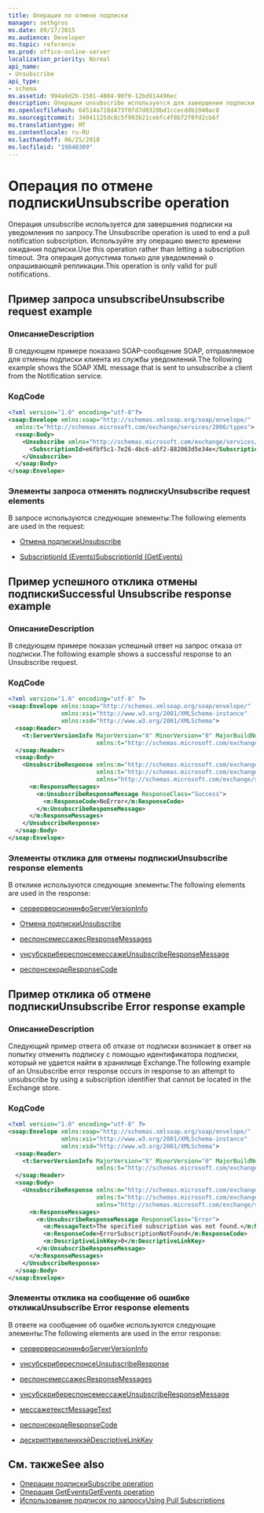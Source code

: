 ```yaml
---
title: Операция по отмене подписки
manager: sethgros
ms.date: 09/17/2015
ms.audience: Developer
ms.topic: reference
ms.prod: office-online-server
localization_priority: Normal
api_name:
- Unsubscribe
api_type:
- schema
ms.assetid: 994a9d2b-1501-4804-90f0-12bd914496ec
description: Операция unsubscribe используется для завершения подписки на уведомления по запросу. Используйте эту операцию вместо времени ожидания подписки. Эта операция допустима только для уведомлений о опрашивающей репликации.
ms.openlocfilehash: 64514a718d473f0fd7d0320bd1ccecddb1940ac8
ms.sourcegitcommit: 34041125dc8c5f993b21cebfc4f8b72f0fd2cb6f
ms.translationtype: MT
ms.contentlocale: ru-RU
ms.lasthandoff: 06/25/2018
ms.locfileid: "19840309"
---
```

# <a name="unsubscribe-operation"></a><span data-ttu-id="40832-105">Операция по отмене подписки</span><span class="sxs-lookup"><span data-stu-id="40832-105">Unsubscribe operation</span></span>

<span data-ttu-id="40832-106">Операция unsubscribe используется для завершения подписки на уведомления по запросу.</span><span class="sxs-lookup"><span data-stu-id="40832-106">The Unsubscribe operation is used to end a pull notification subscription.</span></span> <span data-ttu-id="40832-107">Используйте эту операцию вместо времени ожидания подписки.</span><span class="sxs-lookup"><span data-stu-id="40832-107">Use this operation rather than letting a subscription timeout.</span></span> <span data-ttu-id="40832-108">Эта операция допустима только для уведомлений о опрашивающей репликации.</span><span class="sxs-lookup"><span data-stu-id="40832-108">This operation is only valid for pull notifications.</span></span>
  
## <a name="unsubscribe-request-example"></a><span data-ttu-id="40832-109">Пример запроса unsubscribe</span><span class="sxs-lookup"><span data-stu-id="40832-109">Unsubscribe request example</span></span>

### <a name="description"></a><span data-ttu-id="40832-110">Описание</span><span class="sxs-lookup"><span data-stu-id="40832-110">Description</span></span>

<span data-ttu-id="40832-111">В следующем примере показано SOAP-сообщение SOAP, отправляемое для отмены подписки клиента из службы уведомлений.</span><span class="sxs-lookup"><span data-stu-id="40832-111">The following example shows the SOAP XML message that is sent to unsubscribe a client from the Notification service.</span></span>
  
### <a name="code"></a><span data-ttu-id="40832-112">Код</span><span class="sxs-lookup"><span data-stu-id="40832-112">Code</span></span>

```XML
<?xml version="1.0" encoding="utf-8"?>
<soap:Envelope xmlns:soap="http://schemas.xmlsoap.org/soap/envelope/"
  xmlns:t="http://schemas.microsoft.com/exchange/services/2006/types">
  <soap:Body>
    <Unsubscribe xmlns="http://schemas.microsoft.com/exchange/services/2006/messages">
      <SubscriptionId>e6fbf5c1-7e26-4bc6-a5f2-882063d5e34e</SubscriptionId>  
    </Unsubscribe>
  </soap:Body>
</soap:Envelope>
```

### <a name="unsubscribe-request-elements"></a><span data-ttu-id="40832-113">Элементы запроса отменять подписку</span><span class="sxs-lookup"><span data-stu-id="40832-113">Unsubscribe request elements</span></span>

<span data-ttu-id="40832-114">В запросе используются следующие элементы:</span><span class="sxs-lookup"><span data-stu-id="40832-114">The following elements are used in the request:</span></span>
  
- [<span data-ttu-id="40832-115">Отмена подписки</span><span class="sxs-lookup"><span data-stu-id="40832-115">Unsubscribe</span></span>](unsubscribe.md)
    
- [<span data-ttu-id="40832-116">SubscriptionId (Events)</span><span class="sxs-lookup"><span data-stu-id="40832-116">SubscriptionId (GetEvents)</span></span>](subscriptionid-getevents.md)
    
## <a name="successful-unsubscribe-response-example"></a><span data-ttu-id="40832-117">Пример успешного отклика отмены подписки</span><span class="sxs-lookup"><span data-stu-id="40832-117">Successful Unsubscribe response example</span></span>

### <a name="description"></a><span data-ttu-id="40832-118">Описание</span><span class="sxs-lookup"><span data-stu-id="40832-118">Description</span></span>

<span data-ttu-id="40832-119">В следующем примере показан успешный ответ на запрос отказа от подписки.</span><span class="sxs-lookup"><span data-stu-id="40832-119">The following example shows a successful response to an Unsubscribe request.</span></span>
  
### <a name="code"></a><span data-ttu-id="40832-120">Код</span><span class="sxs-lookup"><span data-stu-id="40832-120">Code</span></span>

```xml
<?xml version="1.0" encoding="utf-8" ?>
<soap:Envelope xmlns:soap="http://schemas.xmlsoap.org/soap/envelope/" 
               xmlns:xsi="http://www.w3.org/2001/XMLSchema-instance" 
               xmlns:xsd="http://www.w3.org/2001/XMLSchema">
  <soap:Header>
    <t:ServerVersionInfo MajorVersion="8" MinorVersion="0" MajorBuildNumber="628" MinorBuildNumber="0" 
                         xmlns:t="http://schemas.microsoft.com/exchange/services/2006/types" />
  </soap:Header>
  <soap:Body>
    <UnsubscribeResponse xmlns:m="http://schemas.microsoft.com/exchange/services/2006/messages" 
                         xmlns:t="http://schemas.microsoft.com/exchange/services/2006/types" 
                         xmlns="http://schemas.microsoft.com/exchange/services/2006/messages">
      <m:ResponseMessages>
        <m:UnsubscribeResponseMessage ResponseClass="Success">
          <m:ResponseCode>NoError</m:ResponseCode>
        </m:UnsubscribeResponseMessage>
      </m:ResponseMessages>
    </UnsubscribeResponse>
  </soap:Body>
</soap:Envelope>
```

### <a name="unsubscribe-response-elements"></a><span data-ttu-id="40832-121">Элементы отклика для отмены подписки</span><span class="sxs-lookup"><span data-stu-id="40832-121">Unsubscribe response elements</span></span>

<span data-ttu-id="40832-122">В отклике используются следующие элементы:</span><span class="sxs-lookup"><span data-stu-id="40832-122">The following elements are used in the response:</span></span>
  
- [<span data-ttu-id="40832-123">серверверсионинфо</span><span class="sxs-lookup"><span data-stu-id="40832-123">ServerVersionInfo</span></span>](serverversioninfo.md)
    
- [<span data-ttu-id="40832-124">Отмена подписки</span><span class="sxs-lookup"><span data-stu-id="40832-124">Unsubscribe</span></span>](unsubscribe.md)
    
- [<span data-ttu-id="40832-125">респонсемессажес</span><span class="sxs-lookup"><span data-stu-id="40832-125">ResponseMessages</span></span>](responsemessages.md)
    
- [<span data-ttu-id="40832-126">унсубскрибереспонсемессаже</span><span class="sxs-lookup"><span data-stu-id="40832-126">UnsubscribeResponseMessage</span></span>](unsubscriberesponsemessage.md)
    
- [<span data-ttu-id="40832-127">респонсекоде</span><span class="sxs-lookup"><span data-stu-id="40832-127">ResponseCode</span></span>](responsecode.md)
    
## <a name="unsubscribe-error-response-example"></a><span data-ttu-id="40832-128">Пример отклика об отмене подписки</span><span class="sxs-lookup"><span data-stu-id="40832-128">Unsubscribe Error response example</span></span>

### <a name="description"></a><span data-ttu-id="40832-129">Описание</span><span class="sxs-lookup"><span data-stu-id="40832-129">Description</span></span>

<span data-ttu-id="40832-130">Следующий пример ответа об отказе от подписки возникает в ответ на попытку отменить подписку с помощью идентификатора подписки, который не удается найти в хранилище Exchange.</span><span class="sxs-lookup"><span data-stu-id="40832-130">The following example of an Unsubscribe error response occurs in response to an attempt to unsubscribe by using a subscription identifier that cannot be located in the Exchange store.</span></span>
  
### <a name="code"></a><span data-ttu-id="40832-131">Код</span><span class="sxs-lookup"><span data-stu-id="40832-131">Code</span></span>

```XML
<?xml version="1.0" encoding="utf-8" ?>
<soap:Envelope xmlns:soap="http://schemas.xmlsoap.org/soap/envelope/" 
               xmlns:xsi="http://www.w3.org/2001/XMLSchema-instance" 
               xmlns:xsd="http://www.w3.org/2001/XMLSchema">
  <soap:Header>
    <t:ServerVersionInfo MajorVersion="8" MinorVersion="0" MajorBuildNumber="628" MinorBuildNumber="0" 
                         xmlns:t="http://schemas.microsoft.com/exchange/services/2006/types" />
  </soap:Header>
  <soap:Body>
    <UnsubscribeResponse xmlns:m="http://schemas.microsoft.com/exchange/services/2006/messages" 
                         xmlns:t="http://schemas.microsoft.com/exchange/services/2006/types" 
                         xmlns="http://schemas.microsoft.com/exchange/services/2006/messages">
      <m:ResponseMessages>
        <m:UnsubscribeResponseMessage ResponseClass="Error">
          <m:MessageText>The specified subscription was not found.</m:MessageText>
          <m:ResponseCode>ErrorSubscriptionNotFound</m:ResponseCode>
          <m:DescriptiveLinkKey>0</m:DescriptiveLinkKey>
        </m:UnsubscribeResponseMessage>
      </m:ResponseMessages>
    </UnsubscribeResponse>
  </soap:Body>
</soap:Envelope>
```

### <a name="unsubscribe-error-response-elements"></a><span data-ttu-id="40832-132">Элементы отклика на сообщение об ошибке отклика</span><span class="sxs-lookup"><span data-stu-id="40832-132">Unsubscribe Error response elements</span></span>

<span data-ttu-id="40832-133">В ответе на сообщение об ошибке используются следующие элементы:</span><span class="sxs-lookup"><span data-stu-id="40832-133">The following elements are used in the error response:</span></span>
  
- [<span data-ttu-id="40832-134">серверверсионинфо</span><span class="sxs-lookup"><span data-stu-id="40832-134">ServerVersionInfo</span></span>](serverversioninfo.md)
    
- [<span data-ttu-id="40832-135">унсубскрибереспонсе</span><span class="sxs-lookup"><span data-stu-id="40832-135">UnsubscribeResponse</span></span>](unsubscriberesponse.md)
    
- [<span data-ttu-id="40832-136">респонсемессажес</span><span class="sxs-lookup"><span data-stu-id="40832-136">ResponseMessages</span></span>](responsemessages.md)
    
- [<span data-ttu-id="40832-137">унсубскрибереспонсемессаже</span><span class="sxs-lookup"><span data-stu-id="40832-137">UnsubscribeResponseMessage</span></span>](unsubscriberesponsemessage.md)
    
- [<span data-ttu-id="40832-138">мессажетекст</span><span class="sxs-lookup"><span data-stu-id="40832-138">MessageText</span></span>](messagetext.md)
    
- [<span data-ttu-id="40832-139">респонсекоде</span><span class="sxs-lookup"><span data-stu-id="40832-139">ResponseCode</span></span>](responsecode.md)
    
- [<span data-ttu-id="40832-140">дескриптивелинккэй</span><span class="sxs-lookup"><span data-stu-id="40832-140">DescriptiveLinkKey</span></span>](descriptivelinkkey.md)
    
## <a name="see-also"></a><span data-ttu-id="40832-141">См. также</span><span class="sxs-lookup"><span data-stu-id="40832-141">See also</span></span>

- [<span data-ttu-id="40832-142">Операции подписки</span><span class="sxs-lookup"><span data-stu-id="40832-142">Subscribe operation</span></span>](subscribe-operation.md)
- [<span data-ttu-id="40832-143">Операция GetEvents</span><span class="sxs-lookup"><span data-stu-id="40832-143">GetEvents operation</span></span>](getevents-operation.md)
- [<span data-ttu-id="40832-144">Использование подписок по запросу</span><span class="sxs-lookup"><span data-stu-id="40832-144">Using Pull Subscriptions</span></span>](http://msdn.microsoft.com/library/f956bc0e-2b25-4613-966b-54c65456897c%28Office.15%29.aspx)

